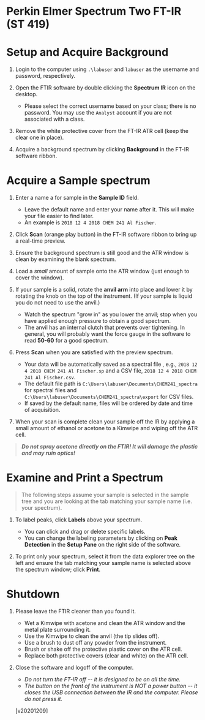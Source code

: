 # Perkin Elmer Spectrum Two FT-IR (ST 419)

# Setup and Acquire Background

1. Login to the computer using `.\labuser` and `labuser` as the username and password, respectively.

1. Open the FTIR software by double clicking the **Spectrum IR** icon on the desktop.
    - Please select the correct username based on your class; there is no password.  You may use the `Analyst` account if you are not associated with a class.

     <!-- > Using the appropriate username loads the correct data paths, spectral libraries, and other settings. -->

3. Remove the white protective cover from the FT-IR ATR cell (keep the clear one in place).

4. Acquire a background spectrum by clicking **Background** in the FT-IR software ribbon.

# Acquire a Sample spectrum

1. Enter a name a for sample in the **Sample ID** field.
    - Leave the default name and enter your name after it.  This will make your file easier to find later.
    - An example is `2018 12 4 2018 CHEM 241 Al Fischer`.
    
1. Click **Scan** (orange play button) in the FT-IR software ribbon to bring up a real-time preview.

1. Ensure the background spectrum is still good and the ATR window is clean by examining the blank spectrum.

1. Load a *small* amount of sample onto the ATR window (just enough to cover the window).

1. If your sample is a solid, rotate the **anvil arm** into place and lower it by rotating the knob on the top of the instrument. (If your sample is liquid you do not need to use the anvil.)
    - Watch the spectrum "grow in" as you lower the anvil; stop when you have applied enough pressure to obtain a good spectrum.
    - The anvil has an internal clutch that prevents over tightening.  In general, you will probably want the force gauge in the software to read **50-60** for a good spectrum.
    
1. Press **Scan** when you are satisfied with the preview spectrum.
    - Your data will be automatically saved as a spectral file , e.g., `2018 12 4 2018 CHEM 241 Al Fischer.sp` and a CSV file, `2018 12 4 2018 CHEM 241 Al Fischer.csv`.
    - The default file path is `C:\Users\labuser\Documents\CHEM241_spectra` for spectral files and `C:\Users\labuser\Documents\CHEM241_spectra\export` for CSV files.
    - If saved by the default name, files will be ordered by date and time of acquisition.

1. When your scan is complete clean your sample off the IR by applying a small amount of ethanol or acetone to a Kimwipe and wiping off the ATR cell.

  > ***Do not spray acetone directly on the FTIR!  It will damage the plastic and may ruin optics!***

# Examine and Print a Spectrum

> The following steps assume your sample is selected in the sample tree and you are looking at the tab matching your sample name (i.e. your spectrum).

1. To label peaks, click **Labels** above your spectrum.
    - You can click and drag or delete specific labels.
    - You can change the labeling parameters by clicking on **Peak Detection** in the **Setup Pane** on the right side of the software.

1. To print only your spectrum, select it from the data explorer tree on the left and ensure the tab matching your sample name is selected above the spectrum window; click **Print**.

<!-- 2. For *known samples* (e.g. something you've synthesized), you can *compare* it to a standard spectrum.
    - To load a spectrum for comparison, click the **Compare** selector on the right side of the software in the **Setup Pane**.
    - Choose the **Setup Compare References** tab and add any spectra you would like to compare to by clicking **Add** or clicking the **Include** checkbox if it's already listed.
    - Run the analysis by selecting your sample in the spectrum tree on the left and clicking the **Compare** button above the spectrum.
    - To print a report of the comparison, select the **Compare Tab** at the top of the spectrum and choose **Print**.
    - To return to your spectrum, select the tab matching your sample name.
1. For *unknown samples*, you can *search* the built-in libraries.
    - Click **Search** above your spectrum.  This will automatically bring up the *Search* tab.
    - You can print the two spectra overlaid on each other by **right clicking the spectrum** and choosing **print**.
    - To print a full report of the search, click **Print** in the ribbon.
    - To return to your spectrum, select the tab matching your sample name. -->

# Shutdown
1.  Please leave the FTIR cleaner than you found it.
    - Wet a Kimwipe with acetone and clean the ATR window and the metal plate surrounding it.
    - Use the Kimwipe to clean the anvil (the tip slides off).
    - Use a brush to dust off any powder from the instrument.
    - Brush or shake off the protective plastic cover on the ATR cell.
    - Replace both protective covers (clear and white) on the ATR cell.
    
1. Close the software and logoff of the computer.
    - *Do not turn the FT-IR off -- it is designed to be on all the time.*
    - *The button on the front of the instrument is NOT a power button -- it closes the USB connection between the IR and the computer.  Please do not press it.*


    
    [v20201209]
